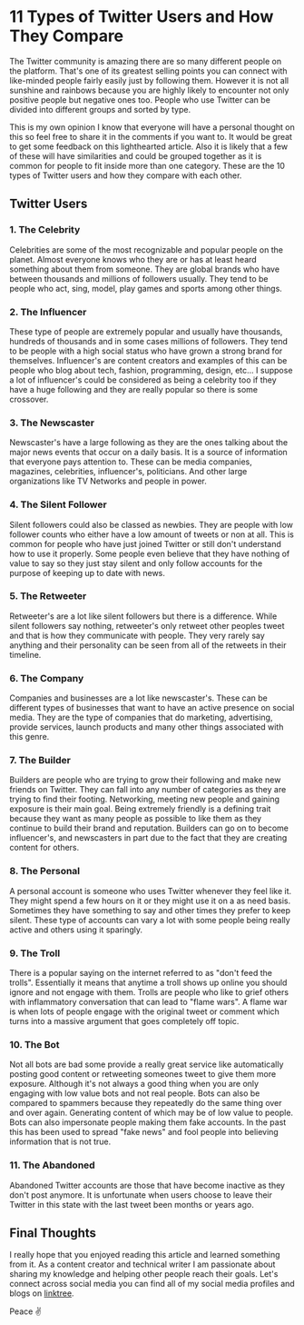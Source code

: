 # 11 Types of Twitter Users and How They Compare

The Twitter community is amazing there are so many different people on the platform. That's one of its greatest selling points you can connect with like-minded people fairly easily just by following them. However it is not all sunshine and rainbows because you are highly likely to encounter not only positive people but negative ones too. People who use Twitter can be divided into different groups and sorted by type.

This is my own opinion I know that everyone will have a personal thought on this so feel free to share it in the comments if you want to. It would be great to get some feedback on this lighthearted article. Also it is likely that a few of these will have similarities and could be grouped together as it is common for people to fit inside more than one category. These are the 10 types of Twitter users and how they compare with each other.

## Twitter Users

### 1. The Celebrity

Celebrities are some of the most recognizable and popular people on the planet. Almost everyone knows who they are or has at least heard something about them from someone. They are global brands who have between thousands and millions of followers usually. They tend to be people who act, sing, model, play games and sports among other things.

### 2. The Influencer

These type of people are extremely popular and usually have thousands, hundreds of thousands and in some cases millions of followers. They tend to be people with a high social status who have grown a strong brand for themselves. Influencer's are content creators and examples of this can be people who blog about tech, fashion, programming, design, etc... I suppose a lot of influencer's could be considered as being a celebrity too if they have a huge following and they are really popular so there is some crossover.

### 3. The Newscaster

Newscaster's have a large following as they are the ones talking about the major news events that occur on a daily basis. It is a source of information that everyone pays attention to. These can be media companies, magazines, celebrities, influencer's, politicians. And other large organizations like TV Networks and people in power.

### 4. The Silent Follower

Silent followers could also be classed as newbies. They are people with low follower counts who either have a low amount of tweets or non at all. This is common for people who have just joined Twitter or still don't understand how to use it properly. Some people even believe that they have nothing of value to say so they just stay silent and only follow accounts for the purpose of keeping up to date with news.

### 5. The Retweeter

Retweeter's are a lot like silent followers but there is a difference. While silent followers say nothing, retweeter's only retweet other peoples tweet and that is how they communicate with people. They very rarely say anything and their personality can be seen from all of the retweets in their timeline.

### 6. The Company

Companies and businesses are a lot like newscaster's. These can be different types of businesses that want to have an active presence on social media. They are the type of companies that do marketing, advertising, provide services, launch products and many other things associated with this genre.

### 7. The Builder

Builders are people who are trying to grow their following and make new friends on Twitter. They can fall into any number of categories as they are trying to find their footing. Networking, meeting new people and gaining exposure is their main goal. Being extremely friendly is a defining trait because they want as many people as possible to like them as they continue to build their brand and reputation. Builders can go on to become influencer's, and newscasters in part due to the fact that they are creating content for others.

### 8. The Personal

A personal account is someone who uses Twitter whenever they feel like it. They might spend a few hours on it or they might use it on a as need basis. Sometimes they have something to say and other times they prefer to keep silent. These type of accounts can vary a lot with some people being really active and others using it sparingly.

### 9. The Troll

There is a popular saying on the internet referred to as "don't feed the trolls". Essentially it means that anytime a troll shows up online you should ignore and not engage with them. Trolls are people who like to grief others with inflammatory conversation that can lead to "flame wars". A flame war is when lots of people engage with the original tweet or comment which turns into a massive argument that goes completely off topic.

### 10. The Bot

Not all bots are bad some provide a really great service like automatically posting good content or retweeting someones tweet to give them more exposure. Although it's not always a good thing when you are only engaging with low value bots and not real people. Bots can also be compared to spammers because they repeatedly do the same thing over and over again. Generating content of which may be of low value to people. Bots can also impersonate people making them fake accounts. In the past this has been used to spread "fake news" and fool people into believing information that is not true.

### 11. The Abandoned

Abandoned Twitter accounts are those that have become inactive as they don't post anymore. It is unfortunate when users choose to leave their Twitter in this state with the last tweet been months or years ago.

## Final Thoughts

I really hope that you enjoyed reading this article and learned something from it. As a content creator and technical writer I am passionate about sharing my knowledge and helping other people reach their goals. Let's connect across social media you can find all of my social media profiles and blogs on [linktree](https://linktr.ee/andrewbaisden).

Peace ✌️
